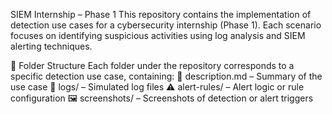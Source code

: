 SIEM Internship – Phase 1
This repository contains the implementation of detection use cases for a cybersecurity internship (Phase 1). Each scenario focuses on identifying suspicious activities using log analysis and SIEM alerting techniques.

📁 Folder Structure
Each folder under the repository corresponds to a specific detection use case, containing:
📄 description.md – Summary of the use case
📁 logs/ – Simulated log files
⚠️ alert-rules/ – Alert logic or rule configuration
🖼️ screenshots/ – Screenshots of detection or alert triggers


